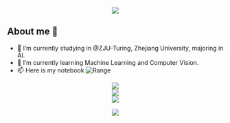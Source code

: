 <p align="center">
<img src="https://capsule-render.vercel.app/api?type=waving&color=timeGradient&height=300&&section=header&text=HELLO%20👋!&fontSize=90&fontAlign=50&fontAlignY=30&desc=I'm%20range!&descAlign=50&descSize=30&descAlignY=60&animation=twinkling" />
</p>

## About me 👋

- 🔭 I’m currently studying in @ZJU-Turing, Zhejiang University, majoring in AI.
- 🌱 I’m currently learning Machine Learning and Computer Vision.
- 📫 Here is my notebook ![Range](https://norangehere.github.io/zju-learning/)

<p align="center">
<img align="center" src="https://github-readme-stats.vercel.app/api?username=norangehere&show_icons=true&theme=dark&count_private=true" />
</br>
<img align="center" src="https://github-readme-stats.vercel.app/api/top-langs/?username=norangehere&theme=dark&layout=compact" />
</br>
<img align="center" src="https://skillicons.dev/icons?i=py,c,cpp,html,css,md,latex,go&theme=light" />
</p>

<p align="center">
<img src="https://capsule-render.vercel.app/api?type=waving&color=timeGradient&height=300&&section=footer&text=In%20life%20we%20stand,%20and%20strive,%20our%20victory%20is%20found&fontSize=30&fontAlign=50&fontAlignY=70&desc=THE%20END&descAlign=50&descSize=30&descAlignY=40&animation=twinkling" />
</p>
